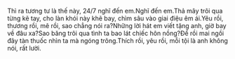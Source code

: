 Thì ra tương tư là thế này, 24/7 nghĩ đến em.Nghĩ đến em.Thả mây trôi qua từng kẽ tay, cho làn khói này khẽ bay, chìm sâu vào giai điệu êm ái.Yêu rồi, thương rồi, mê rồi, sao chẳng nói ra?Những lời hát em viết tặng anh, giờ bay về đâu xa?Sao băng trôi qua tình ta bao lát chiếc hôn nồng?Để rồi mai ngồi đây tàn thuốc nhìn ta mà ngóng trông.Thích rồi, yêu rồi, mỗi tội là anh không nói, rất lười.